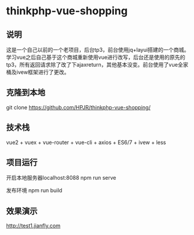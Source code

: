 # thinkphp-vue-shopping
## 说明
这是一个自己以前的一个老项目，后台tp3，前台使用jq+layui搭建的一个商城。学习vue之后自己基于这个商城重新使用vue进行改写，后台还是使用的原先的tp3，所有返回请求除了改了下ajaxreturn，其他基本没变。前台使用了vue全家桶及ivew框架进行了更改。

## 克隆到本地
git clone https://github.com/HPJR/thinkphp-vue-shopping/

## 技术栈
vue2 + vuex + vue-router + vue-cli + axios + ES6/7 + ivew + less

## 项目运行

开启本地服务器localhost:8088
npm run serve

发布环境
npm run build
 

## 效果演示
http://test1.jianfly.com

